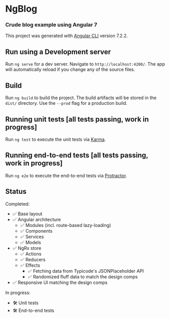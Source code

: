 # NgBlog

### Crude blog example using Angular 7

This project was generated with [Angular CLI](https://github.com/angular/angular-cli) version 7.2.2.

## Run using a Development server

Run `ng serve` for a dev server. Navigate to `http://localhost:4200/`. The app will automatically reload if you change any of the source files.

## Build

Run `ng build` to build the project. The build artifacts will be stored in the `dist/` directory. Use the `--prod` flag for a production build.

## Running unit tests [all tests passing, work in progress]

Run `ng test` to execute the unit tests via [Karma](https://karma-runner.github.io).

## Running end-to-end tests [all tests passing, work in progress]

Run `ng e2e` to execute the end-to-end tests via [Protractor](http://www.protractortest.org/).

## Status

Completed:
- ✅ Base layout
- ✅ Angular architecture
	- ✅ Modules (incl. route-based lazy-loading)
	- ✅ Components
	- ✅ Services
	- ✅ Models
- ✅ NgRx store
	- ✅ Actions
	- ✅ Reducers
	- ✅ Effects
		- ✅ Fetching data from Typicode's JSONPlaceholder API
		- ✅ Randomized fluff data to match the design comps
- ✅ Responsive UI matching the design comps

In progress:
- 🛠 Unit tests
- 🛠 End-to-end tests
